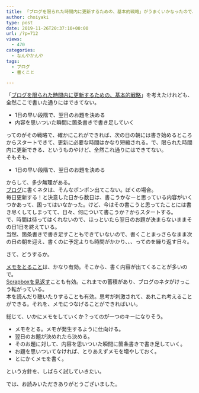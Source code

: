 ```yaml
---
title: 「ブログを限られた時間内に更新するための、基本的戦略」がうまくいかなったので、次なる戦略を考える
author: choiyaki
type: post
date: 2019-11-26T20:37:10+00:00
url: /?p=712
views:
  - 470
categories:
  - なんやかんや
tags:
  - ブログ
  - 書くこと

---
```

「[ブログを限られた時間内に更新するための、基本的戦略][1]」を考えたけれども、全然ここで書いた通りにはできてない。

  * 1日の早い段階で、翌日のお題を決める
  * 内容を思いついた瞬間に箇条書きで書き足していく

ってのがその戦略で、確かにこれができれば、次の日の朝には書き始めるところからスタートできて、更新に必要な時間はかなり短縮される。で、限られた時間内に更新できる、というものやけど、全然これ通りにはできてない。  
そもそも、

  * 1日の早い段階で、翌日のお題を決める

からして、多少無理がある。  
[ブログ][2]に書くネタは、そんなポンポン出てこない。ぼくの場合。  
毎日更新する！と決意した日から数日は、書こうかなーと思っている内容がいくつかあって、困ってはいなかった。けど、今はその書こうと思ってたことには書き尽くしてしまってて、日々、何について書こうか？からスタートする。  
で、時間は待ってはくれないので、ほっといたら翌日のお題が決まらないままその日1日を終えている。  
当然、箇条書きで書き足すこともできていないので、書くことまっさらなまま次の日の朝を迎え、書くのに予定よりも時間がかかり、、、ってのを繰り返す日々。

さて、どうするか。

[メモをとること][3]は、かなり有効。そこから、書く内容が出てくることが多いので。  
[Scrapboxを見返す][4]ことも有効。これまでの蓄積があり、ブログのネタがけっこう転がっている。  
本を読んだり聴いたりすることも有効。思考が刺激されて、あれこれ考えることができる。それを、メモにつなげることができればいい。

総じて、いかにメモをしていくか？ってのが一つのキーになりそう。

  * メモをとる。メモが発生するように仕向ける。
  * 翌日のお題が決めれたら決める。
  * そのお題に対して、内容を思いついた瞬間に箇条書きで書き足していく。
  * お題を思いついてなければ、とりあえずメモを増やしておく。
  * とにかくメモを書く。

という方針を、しばらく試していきたい。

では、お読みいただきありがとうございました。

 [1]: https://choiyaki.com/?p=692
 [2]: https://scrapbox.io/choiyaki-hondana/%E3%83%96%E3%83%AD%E3%82%B0
 [3]: https://scrapbox.io/choiyaki-hondana/%E3%83%A1%E3%83%A2%E3%82%92%E3%81%A8%E3%82%8B%E3%81%93%E3%81%A8
 [4]: https://scrapbox.io/choiyaki-hondana/Scrapbox%E3%82%92%E8%A6%8B%E8%BF%94%E3%81%99